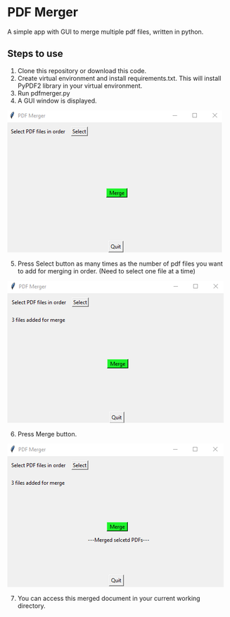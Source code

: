 # PDF Merger
A simple app with GUI to merge multiple pdf files, written in python.

## Steps to use
1. Clone this repository or download this code.
2. Create virtual environment and install requirements.txt. This will install PyPDF2 library in your virtual environment.
3. Run pdfmerger.py
4. A GUI window is displayed. 

![PDFmerger GUI](/images/PDF%20merger%20app%20GUI.png) 

5. Press Select button as many times as the number of pdf files you want to add for merging in order. (Need to select one file at a time) 

![PDFmerger 3 files selcted](/images/PDF%20merger%20files%20selected.png) 

6. Press Merge button. 

![merged files](/images/PDF%20merger%20result.png)

7. You can access this merged document in your current working directory.